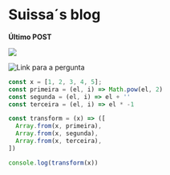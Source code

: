 # Suissa´s blog

**Último POST**


![](https://raw.githubusercontent.com/suissa/blog/master/images/fb-desafio-array.png)


![Link para a pergunta](https://www.facebook.com/groups/nodejsbrasil/permalink/938231559643465/)


```js
const x = [1, 2, 3, 4, 5];
const primeira = (el, i) => Math.pow(el, 2)
const segunda = (el, i) => el + ''
const terceira = (el, i) => el * -1

const transform = (x) => ([
  Array.from(x, primeira),
  Array.from(x, segunda),
  Array.from(x, terceira),
])

console.log(transform(x))
```
